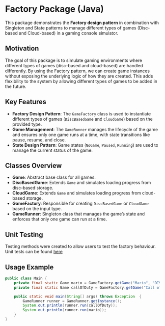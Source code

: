 # Factory Package (Java)

This package demonstrates the **Factory design pattern** in combination with Singleton and State patterns to manage different types of games (Disc-based and Cloud-based) in a gaming console simulator.

## Motivation

The goal of this package is to simulate gaming environments where different types of games (disc-based and cloud-based) are handled differently. By using the Factory pattern, we can create game instances without exposing the underlying logic of how they are created. This adds flexibility to the system by allowing different types of games to be added in the future.

## Key Features

- **Factory Design Pattern**: The `GameFactory` class is used to instantiate different types of games (`DiscBasedGame` and `CloudGame`) based on the provided type.
- **Game Management**: The `GameRunner` manages the lifecycle of the game and ensures only one game runs at a time, with state transitions like pause, resume, and close.
- **State Design Pattern**: Game states (`NoGame`, `Paused`, `Running`) are used to manage the current status of the game.

## Classes Overview

- **Game**: Abstract base class for all games.
- **DiscBasedGame**: Extends `Game` and simulates loading progress from disc-based storage.
- **CloudGame**: Extends `Game` and simulates loading progress from cloud-based storage.
- **GameFactory**: Responsible for creating `DiscBasedGame` or `CloudGame` based on the input type.
- **GameRunner**: Singleton class that manages the game’s state and enforces that only one game can run at a time.

## Unit Testing
Testing methods were created to allow users to test the factory behaviour. Unit tests can be found [here](../../../test/java/factory)

## Usage Example

```java
public class Main {
    private final static Game mario = GameFactory.getGame("Mario", "DISC");
    private final static Game callOfDuty = GameFactory.getGame("Call of Duty: Black Ops", "CLOUD");

    public static void main(String[] args) throws Exception  {
        GameRunner runner = GameRunner.getInstance();
        System.out.println(runner.run(callOfDuty));
        System.out.println(runner.run(mario));
    }
}
